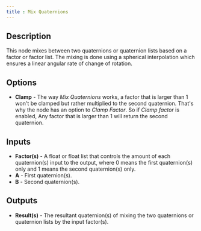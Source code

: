 ```yaml
---
title : Mix Quaternions
---
```


## Description

This node mixes between two quaternions or quaternion lists based on a factor or
factor list. The mixing is done using a spherical interpolation which ensures a
linear angular rate of change of rotation.

## Options

- **Clamp** - The way *Mix Quaternions* works, a factor that is larger than 1 won't be
    clamped but rather multiplied to the second quaternion. That's why the
    node has an option to *Clamp Factor*. So if *Clamp factor* is enabled,
    Any factor that is larger than 1 will return the second quaternion.

## Inputs

- **Factor(s)** - A float or float list that controls the amount of each quaternion(s)
    input to the output, where 0 means the first quaternion(s) only and 1
    means the second quaternion(s) only.
- **A** - First quaternion(s).
- **B** - Second quaternion(s).

## Outputs

- **Result(s)** - The resultant quaternion(s) of mixing the two quaternions or
    quaternion lists by the input factor(s).
